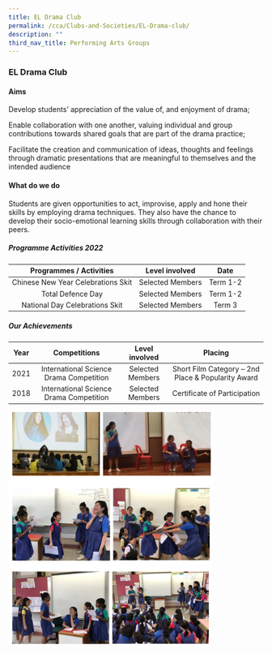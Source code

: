 ```yaml
---
title: EL Drama Club
permalink: /cca/Clubs-and-Societies/EL-Drama-club/
description: ""
third_nav_title: Performing Arts Groups
---
```


### EL Drama Club

#### Aims

Develop students’ appreciation of the value of, and enjoyment of drama;

Enable collaboration with one another, valuing individual and group contributions towards shared goals that are part of the drama practice;

Facilitate the creation and communication of ideas, thoughts and feelings through dramatic presentations that are meaningful to themselves and the intended audience 

#### What do we do

Students are given opportunities to act, improvise, apply and hone their skills by employing drama techniques. They also have the chance to develop their socio-emotional learning skills through collaboration with their peers.

##### Programme Activities 2022

| Programmes / Activities 	| Level involved 	| Date 	|
|:---:	|:---:	|:---:	|
| Chinese New Year Celebrations Skit 	| Selected Members 	| Term 1-2 	|
| Total Defence Day 	| Selected Members 	| Term 1-2 	|
| National Day Celebrations Skit 	| Selected Members 	| Term 3 	|

##### Our Achievements

| Year 	| Competitions 	| Level involved 	| Placing 	|
|:---:	|:---:	|:---:	|:---:	|
| 2021 	| International Science Drama Competition 	| Selected Members 	| Short Film Category – 2nd Place & Popularity Award 	|
|  2018 	|  International Science Drama Competition 	| Selected Members  	| Certificate of Participation 	|

<img src="/images/cs7.png" 
     style="width:80%">